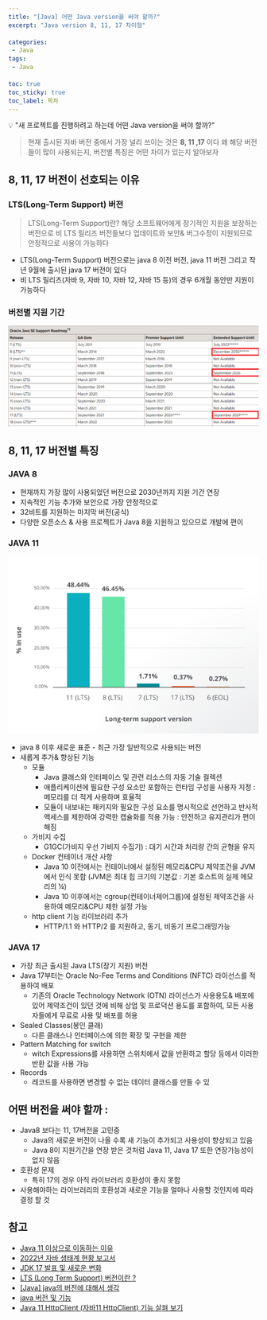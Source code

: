 ```yaml
---
title: "[Java] 어떤 Java version을 써야 할까?" 
excerpt: "Java version 8, 11, 17 차이점"
 
categories:  
 - Java
tags: 
 - Java

toc: true
toc_sticky: true
toc_label: 목차
---
```

<aside>
💡 "새 프로젝트를 진행하려고 하는데 어떤 Java version을 써야 할까?" 
</aside>

> 현재 출시된 자바 버전 중에서 가장 널리 쓰이는 것은 **8, 11 ,17** 이다
>  왜 해당 버전들이 많이 사용되는지, 버전별 특징은 어떤 차이가 있는지 알아보자


##  8, 11, 17 버전이 선호되는 이유

### LTS(Long-Term Support) 버전
>  LTS(Long-Term Support)란? 
> 해당 소프트웨어에게 장기적인 지원을 보장하는 버전으로 비 LTS 릴리즈 버전들보다 업데이트와 보안& 버그수정이 지원되므로 안정적으로 사용이 가능하다
- LTS(Long-Term Support) 버전으로는 java 8 이전 버전, java 11 버전 그리고 작년 9월에 출시된 java 17 버전이 있다
- 비 LTS 릴리즈(자바 9, 자바 10, 자바 12, 자바 15 등)의 경우 6개월 동안만 지원이 가능하다

### 버전별 지원 기간

  ![java](/assets/images/posts/java02.png)



## 8, 11, 17 버전별 특징

### JAVA 8
  - 현재까지 가장 많이 사용되었던 버전으로 2030년까지 지원 기간 연장
  - 지속적인 기능 추가와 보안으로 가장 안정적으로 
  - 32비트를 지원하는 마지막 버전(공식)
  - 다양한 오픈소스 & 사용 프로젝트가 Java 8을 지원하고 있으므로 개발에 편이


### JAVA 11

  ![java11](/assets/images/posts/java02-2.png) 
  
  - java 8 이후 새로운 표준 - 최근 가장 일반적으로 사용되는 버전
  - 새롭게 추가& 향상된 기능
    - 모듈
      - Java 클래스와 인터페이스 및 관련 리소스의 자동 기술 컬렉션
      - 애플리케이션에 필요한 구성 요소만 포함하는 런타임 구성을 사용자 지정 : 메모리를 더 적게 사용하며 효율적
      - 모듈이 내보내는 패키지와 필요한 구성 요소를 명시적으로 선언하고 반사적 액세스를 제한하여 강력한 캡슐화를 적용 가능 : 안전하고 유지관리가 편이해짐
    - 가비지 수집 
      - G1GC(가비지 우선 가비지 수집기) : 대기 시간과 처리량 간의 균형을 유지 
    - Docker 컨테이너 개산 사항 
      - Java 10 이전에서는 컨테이너에서 설정된 메모리&CPU 제약조건을 JVM 에서 인식 못함 (JVM은 최대 힙 크기의 기본값 : 기본 호스트의 실제 메모리의 ¼)
      - Java 10 이후에서는 cgroup(컨테이너제어그룹)에 설정된 제약조건을 사용하여 메모리&CPU 제한 설정 가능 
    - http client 기능 라이브러리 추가
      - HTTP/1.1 와 HTTP/2 를 지원하고, 동기, 비동기 프로그래밍가능



### JAVA 17
  - 가장 최근 출시된 Java LTS(장기 지원) 버전
  - Java 17부터는 Oracle No-Fee Terms and Conditions (NFTC) 라이선스를 적용하여 배포
    - 기존의 Oracle Technology Network (OTN) 라이선스가 사용용도& 배포에 있어 제약조건이 있던 것에 비해 상업 및 프로덕션 용도를 포함하여, 모든 사용자들에게 무료로 사용 및 배포를 허용
  - Sealed Classes(봉인 클래)
    - 다른 클래스나 인터페이스에 의한 확장 및 구현을 제한
  - Pattern Matching for switch 
    - witch Expressions를 사용하면 스위치에서 값을 반환하고 할당 등에서 이러한 반환 값을 사용 가능
  - Records
    - 레코드를 사용하면 변경할 수 없는 데이터 클래스를 만들 수 있

  

## 어떤 버전을 써야 할까 :

- Java8 보다는 11, 17버전을 고민중
   - Java의 새로운 버전이 나올 수록 새 기능이 추가되고 사용성이 향상되고 있음  
   - Java 8이 지원기간을 연장 받은 것처럼 Java 11, Java 17 또한 연장가능성이 없지 않음
- 호환성 문제 
  - 특히 17의 경우 아직 라이브러리 호환성이 좋지 못함
- 사용해야하는 라이브러리의 호환성과 새로운 기능을 얼마나 사용할 것인지에 따라 결정 할 것


## 참고
- [Java 11 이상으로 이동하는 이유](https://docs.microsoft.com/ko-kr/java/openjdk/reasons-to-move-to-java-11?toc=%2Fazure%2Fdeveloper%2Fjava%2Ffundamentals%2Ftoc.json&bc=%2Fazure%2Fdeveloper%2Fbreadcrumb%2Ftoc.json)
- [2022년 자바 생태계 현황 보고서](https://newrelic.com/resources/report/2022-state-of-java-ecosystem)
- [JDK 17 발표 및 새로운 변화](https://blogs.oracle.com/javakr/post/jdk-17)
- [LTS (Long Term Support) 버전이란 ?](https://velog.io/@sseob/LTS-Long-Term-Support)
- [[Java] java의 버전에 대해서 생각](https://fftl.tistory.com/m/19)
- [java 버전 및 기능](https://www.marcobehler.com/guides/a-guide-to-java-versions-and-features#_java_features_8_17)
- [Java 11 HttpClient (자바11 HttpClient) 기능 살펴 보기](https://lts0606.tistory.com/455)

